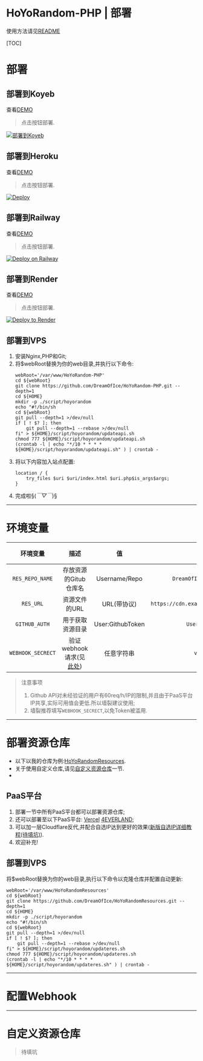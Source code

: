 # HoYoRandom-PHP | 部署  
使用方法请见[README](readme.md)  

[TOC]  

# 部署
## 部署到Koyeb  
查看[DEMO](https://random-v0-dreamofice.koyeb.app) 
> 点击按钮部署.   

[![部署到Koyeb](https://www.koyeb.com/static/images/deploy/button.svg)](https://app.koyeb.com/deploy?type=git&name=HoYoRandom&ports=8080;http;/&env[RES_REPO_NAME]=DreamOfIce/HoYoRandomResources&env[RES_URL]=https://cdn.example.cn/path/to/the/resource/&env[GITHUB_AUTH]=Username:gh_tokenhere&env[WEBHOOK_SECRECT]=vStTKNqE39oqIJqY&repository=github.com/DreamOfIce/HoYoRandom-php&branch=main&build_command=bash%20./scripts/init.sh)  

## 部署到Heroku
查看[DEMO](https://hoyorandom-php.herokuapp.com) 
> 点击按钮部署.  

[![Deploy](https://www.herokucdn.com/deploy/button.svg)](https://heroku.com/deploy)

## 部署到Railway
查看[DEMO](https://hoyorandom-php.up.railway.app)
> 点击按钮部署.  

[![Deploy on Railway](https://railway.app/button.svg)](https://railway.app/new/template/BpuYV4)

## 部署到Render
查看[DEMO](https://hoyorandom.onrender.com)  
> 点击按钮部署.  

[![Deploy to Render](https://render.com/images/deploy-to-render-button.svg)](https://render.com/deploy?repo=github.com/DreamOfIce/HoYoRandom-php)

## 部署到VPS
1. 安装Nginx,PHP和Git;
2. 将$webRoot替换为你的web目录,并执行以下命令:
    ````shell
    webRoot='/var/www/HoYoRandom-PHP'
    cd ${webRoot}
    git clone https://github.com/DreamOfIce/HoYoRandom-PHP.git --depth=1
    cd ${HOME}
    mkdir -p ./script/hoyorandom
    echo "#!/bin/sh
    cd ${webRoot}
    git pull --depth=1 >/dev/null
    if [ ! $? ]; then
        git pull --depth=1 --rebase >/dev/null
    fi" > ${HOME}/script/hoyorandom/updateapi.sh
    chmod 777 ${HOME}/script/hoyorandom/updateapi.sh
    (crontab -l | echo "*/10 * * * * ${HOME}/script/hoyorandom/updateapi.sh" ) | crontab -
    ````
3. 将以下内容加入站点配置:
    ````nginx
    location / {
        try_files $uri $uri/index.html $uri.php$is_args$args;
    }
    ````
4. 完成啦§(*￣▽￣*)§

-------

# 环境变量
|     环境变量      |            描述             |        值        |                      示例                      | 必填  |
| :---------------: | :-------------------------: | :--------------: | :--------------------------------------------: | :---: |
|  `RES_REPO_NAME`  |    存放资源的Gitub仓库名    |  Username/Repo   |        `DreamOfIce/HoYoRandomResources`        |  是   |
|     `RES_URL`     |        资源文件的URL        |   URL(带协议)    | `https://cdn.example.cn/path/to/the/resource/` |  是   |
|   `GITHUB_AUTH`   |      用于获取资源目录       | User:GithubToken |            `Username:gh_tokenhere`             |  否   |
| `WEBHOOK_SECRECT` | 验证webhook请求(见[此处]()) |    任意字符串    |               `vStTKNqE39oqIJqY`               |  否   |

> 注意事项  
> 1. Github API对未经验证的用户有60req/h/IP的限制,并且由于PaaS平台IP共享,实际可用值会更低.所以墙裂建议使用;  
> 2. 墙裂推荐填写`WEBHOOK_SECRECT`,以免Token被滥用.  

------

# 部署资源仓库
- 以下以我的仓库为例:[HoYoRandomResources](https://github.com/DreamOfIce/HoYoRandomResources).
- 关于使用自定义仓库,请见[自定义资源仓库](#自定义资源仓库)一节.
- 
## PaaS平台
1. 部署一节中所有PaaS平台都可以部署资源仓库;
2. 还可以部署至以下PaaS平台: [Vercel](https://vercel.com/) [4EVERLAND](https://4everland.org/);
3. 可以加一层Cloudflare反代,并配合自选IP达到更好的效果([新版自选IP详细教程(待填坑)](https://www.dreamofice.cn/)).
4. 欢迎补充!

## 部署到VPS
将$webRoot替换为你的web目录,执行以下命令以克隆仓库并配置自动更新:
````shell
webRoot='/var/www/HoYoRandomResources'
cd ${webRoot}
git clone https://github.com/DreamOfIce/HoYoRandomResources.git --depth=1
cd ${HOME}
mkdir -p ./script/hoyorandom
echo "#!/bin/sh
cd ${webRoot}
git pull --depth=1 >/dev/null
if [ ! $? ]; then
    git pull --depth=1 --rebase >/dev/null
fi" > ${HOME}/script/hoyorandom/updateres.sh
chmod 777 ${HOME}/script/hoyorandom/updateres.sh
(crontab -l | echo "*/10 * * * * ${HOME}/script/hoyorandom/updateres.sh" ) | crontab -
````

------

# 配置Webhook

------

# 自定义资源仓库
> 待填坑